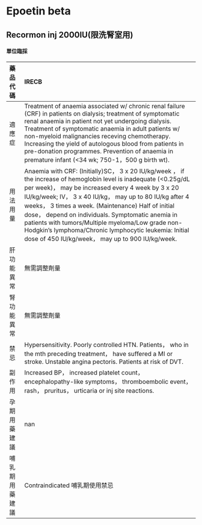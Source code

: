 # Epoetin beta

## Recormon inj 2000IU(限洗腎室用)

#### 單位臨採

| 藥品代碼       | IRECB                                                                                                                                                                                                                                                                                                                                                                                                                                                                                                        |
|:---------------|:-------------------------------------------------------------------------------------------------------------------------------------------------------------------------------------------------------------------------------------------------------------------------------------------------------------------------------------------------------------------------------------------------------------------------------------------------------------------------------------------------------------|
| 適應症         | Treatment of anaemia associated w/ chronic renal failure (CRF) in patients on dialysis; treatment of symptomatic renal anaemia in patient not yet undergoing dialysis. Treatment of symptomatic anaemia in adult patients w/ non-myeloid malignancies receving chemotherapy. Increasing the yield of autologous blood from patients in pre-donation programmes. Prevention of anaemia in premature infant (<34 wk; 750-1，500 g birth wt).                                                                   |
| 用法用量       | Anaemia with CRF: (Initially)SC， 3 x 20 IU/kg/week ， if the increase of hemoglobin level is inadequate (<0.25g/dL per week)， may be increased every 4 week by 3 x 20 IU/kg/week; IV， 3 x 40 IU/kg， may up to 80 IU/kg after 4 weeks， 3 times a week. (Maintenance) Half of initial dose， depend on individuals. Symptomatic anemia in patients with tumors/Multiple myeloma/Low grade non-Hodgkin’s lymphoma/Chronic lymphocytic leukemia: Initial dose of 450 IU/kg/week， may up to 900 IU/kg/week. |
| 肝功能異常     | 無需調整劑量                                                                                                                                                                                                                                                                                                                                                                                                                                                                                                 |
| 腎功能異常     | 無需調整劑量                                                                                                                                                                                                                                                                                                                                                                                                                                                                                                 |
| 禁忌           | Hypersensitivity. Poorly controlled HTN. Patients， who in the mth preceding treatment， have suffered a MI or stroke. Unstable angina pectoris. Patients at risk of DVT.                                                                                                                                                                                                                                                                                                                                    |
| 副作用         | Increased BP， increased platelet count， encephalopathy-like symptoms， thromboembolic event， rash， pruritus， urticaria or inj site reactions.                                                                                                                                                                                                                                                                                                                                                           |
| 孕期用藥建議   | nan                                                                                                                                                                                                                                                                                                                                                                                                                                                                                                          |
| 哺乳期用藥建議 | Contraindicated 哺乳期使用禁忌                                                                                                                                                                                                                                                                                                                                                                                                                                                                               |

